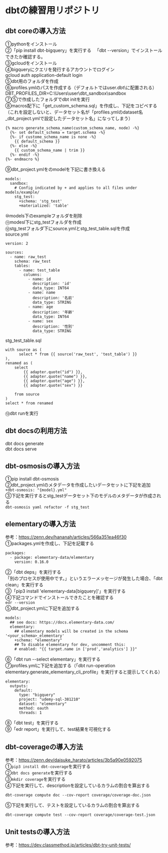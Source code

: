 # dbtの練習用リポジトリ

## dbt coreの導入方法
①pythonをインストール  
②「pip install dbt-bigquery」を実行する
　「dbt --version」でインストールできたか確認する。  
③gcloudをインストール  
④bigqueryにクエリを発行するアカウントでログイン  
gcloud auth application-default login  
⑤dbt用のフォルダを作成  
⑥profiles.ymlのパスを作成する（デフォルトではuser\.dbt\に配置される）  
DBT_PROFILES_DIR=C:\Users\user\dbt_sandbox\sandbox  
⑦⑤で作成したフォルダでdbt initを実行  
⑧macros配下に「get_custom_schema.sql」を作成し、下記をコピペする（これを設定しないと、データセット名が「profiles.ymlのdataset名_dbt_project.ymlで設定したデータセット名」になってしまう）  
```
{% macro generate_schema_name(custom_schema_name, node) -%} 
  {%- set default_schema = target.schema -%}
  {%- if custome_schema_name is none -%}
    {{ default_schema }}
  {%- else -%}
    {{ custom_schema_name | trim }}
  {%- endif -%}
{%- endmacro %}
```
⑨dbt_project.ymlをのmodelを下記に書き換える  
```
models:
  sandbox:
    # Config indicated by + and applies to all files under models/example/
    stg_test:
      +schema: 'stg_test'
      +materialized: 'table'
```
⑩models下のexampleフォルダを削除  
⑪modesl下にstg_testフォルダを作成  
⑫stg_testフォルダ下にsource.ymlとstg_test_table.sqlを作成  
source.yml
```
version: 2

sources:
  - name: raw_test
    schema: raw_test
    tables:
      - name: test_table
        columns:
          - name: id
            description: 'id'
            data_type: INT64
          - name: name
            description: '名前'
            data_type: STRING
          - name: age
            description: '年齢'
            data_type: INT64
          - name: sex
            description: '性別'
            data_type: STRING
```
stg_test_table.sql
```
with source as (
      select * from {{ source('raw_test', 'test_table') }}
),
renamed as (
    select
        {{ adapter.quote("id") }},
        {{ adapter.quote("name") }},
        {{ adapter.quote("age") }},
        {{ adapter.quote("sex") }}

    from source
)
select * from renamed
```
⑬dbt runを実行  

## dbt docsの利用方法
dbt docs generate  
dbt docs serve  

## dbt-osmosisの導入方法
①pip install dbt-osmosis  
②dbt_project.ymlのメタデータを作成したいデータセットに下記を追加  
`+dbt-osmosis: "{model}.yml"`  
③下記を実行するとstg_testデータセット下のモデルのメタデータが作成される  
`dbt-osmosis yaml refactor -f stg_test`  

## elementaryの導入方法
参考：https://zenn.dev/hananah/articles/566a351ea46f30  
①packages.ymlを作成し、下記を記載する
```
packages:
  - package: elementary-data/elementary
    version: 0.16.0
```
②「dbt deps」を実行する  
「別のプロセスが使用中です。」というエラーメッセージが発生した場合、「dbt clean」を実行する  
③「pip3 install 'elementary-data[bigquery]'」を実行する  
④下記コマンドでインストールできたことを確認する  
`edr --version`  
⑤dbt_project.ymlに下記を追加する
```
models:
  ## see docs: https://docs.elementary-data.com/
  elementary:
    ## elementary models will be created in the schema '<your_schema>_elementary'
    +schema: "elementary"
    ## To disable elementary for dev, uncomment this:
    # enabled: "{{ target.name in ['prod','analytics'] }}"
```
⑥「dbt run --select elementary」を実行する  
⑦profiles.ymlに下記を追加する（「dbt run-operation elementary.generate_elementary_cli_profile」を実行すると提示してくれる）  
```
elementary:
  outputs:
    default:
      type: "bigquery"
      project: "udemy-sql-381210"
      dataset: "elementary"
      method: oauth
      threads: 1
```
⑧「dbt test」を実行する  
⑨「edr report」を実行して、test結果を可視化する 

## dbt-coverageの導入方法
参考：https://zenn.dev/daisuke_harato/articles/3b5a90e0592075  
①`pip3 install dbt-coverage`を実行する  
②`dbt docs generate`を実行する  
③`mkdir coverage`を実行する  
④下記を実行して、descriptionを設定しているカラムの割合を算出する  
```
dbt-coverage compute doc --cov-report coverage/coverage-doc.json
```
⑤下記を実行して、テストを設定しているカラムの割合を算出する  
```
dbt-coverage compute test --cov-report coverage/coverage-test.json
```

## Unit testsの導入方法
参考：https://dev.classmethod.jp/articles/dbt-try-unit-tests/
